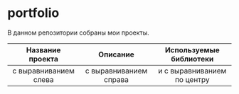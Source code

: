 # portfolio

В данном репозитории собраны мои проекты.

| Название проекта | Описание | Используемые библиотеки |
|:---------------------------:| :---------------------------: |:---------------------------:|
| с выравниванием слева | с выравниванием справа | и с выравниванием по центру |
